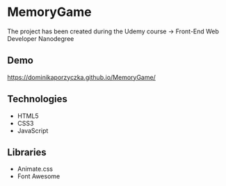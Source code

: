 # MemoryGame

The project has been created during the Udemy course -> Front-End Web Developer Nanodegree

## Demo
https://dominikaporzyczka.github.io/MemoryGame/

## Technologies

* HTML5
* CSS3
* JavaScript

## Libraries

* Animate.css
* Font Awesome
